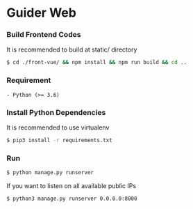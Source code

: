 # Guider Web

### Build Frontend Codes
It is recommended to build at static/ directory
```sh
$ cd ./front-vue/ && npm install && npm run build && cd ..
```

### Requirement
```
- Python (>= 3.6)
```

### Install Python Dependencies
It is recommended to use virtualenv 
```sh
$ pip3 install -r requirements.txt
```

### Run
```sh
$ python manage.py runserver
```
If you want to listen on all available public IPs
```sh
$ python3 manage.py runserver 0.0.0.0:8000
```